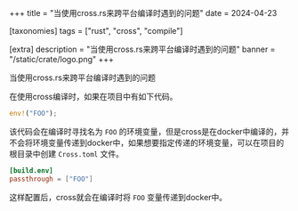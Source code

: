 +++
title = "当使用cross.rs来跨平台编译时遇到的问题"
date = 2024-04-23

[taxonomies]
tags = ["rust", "cross", "compile"]

[extra]
description = "当使用cross.rs来跨平台编译时遇到的问题"
banner = "/static/crate/logo.png"
+++

当使用cross.rs来跨平台编译时遇到的问题

<!-- more -->

在使用cross编译时，如果在项目中有如下代码。

```rust
env!("FOO");
```

该代码会在编译时寻找名为 `FOO` 的环境变量，但是cross是在docker中编译的，并不会将环境变量传递到docker中，如果想要指定传递的环境变量，可以在项目的根目录中创建 `Cross.toml` 文件。

```toml
[build.env]
passthrough = ["FOO"]
```

这样配置后，cross就会在编译时将 `FOO` 变量传递到docker中。
